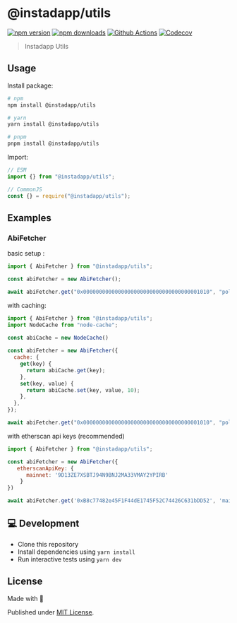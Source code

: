 # @instadapp/utils

[![npm version][npm-version-src]][npm-version-href]
[![npm downloads][npm-downloads-src]][npm-downloads-href]
[![Github Actions][github-actions-src]][github-actions-href]
[![Codecov][codecov-src]][codecov-href]

> Instadapp Utils

## Usage

Install package:

```sh
# npm
npm install @instadapp/utils

# yarn
yarn install @instadapp/utils

# pnpm
pnpm install @instadapp/utils
```

Import:

```js
// ESM
import {} from "@instadapp/utils";

// CommonJS
const {} = require("@instadapp/utils");
```

## Examples

### AbiFetcher

basic setup :

```js
import { AbiFetcher } from "@instadapp/utils";

const abiFetcher = new AbiFetcher();

await abiFetcher.get("0x0000000000000000000000000000000000001010", "polygon");
```
with caching:

```js
import { AbiFetcher } from "@instadapp/utils";
import NodeCache from "node-cache";
 
const abiCache = new NodeCache()

const abiFetcher = new AbiFetcher({
  cache: {
    get(key) {
      return abiCache.get(key);
    },
    set(key, value) {
      return abiCache.set(key, value, 10);
    },
  },
});

await abiFetcher.get("0x0000000000000000000000000000000000001010", "polygon");
```
with etherscan api keys (recommended)
```js
import { AbiFetcher } from "@instadapp/utils";

const abiFetcher = new AbiFetcher({
   etherscanApiKey: {
      mainnet: '9D13ZE7XSBTJ94N9BNJ2MA33VMAY2YPIRB'
    }
})

await abiFetcher.get('0xB8c77482e45F1F44dE1745F52C74426C631bDD52', 'mainnet')
```

## 💻 Development

- Clone this repository
- Install dependencies using `yarn install`
- Run interactive tests using `yarn dev`

## License

Made with 💛

Published under [MIT License](./LICENSE).

<!-- Badges -->

[npm-version-src]: https://img.shields.io/npm/v/@instadapp/utils?style=flat-square
[npm-version-href]: https://npmjs.com/package/@instadapp/utils
[npm-downloads-src]: https://img.shields.io/npm/dm/@instadapp/utils?style=flat-square
[npm-downloads-href]: https://npmjs.com/package/@instadapp/utils
[github-actions-src]: https://img.shields.io/github/workflow/status/instadapp/utils/ci/main?style=flat-square
[github-actions-href]: https://github.com/instadapp/utils/actions?query=workflow%3Aci
[codecov-src]: https://img.shields.io/codecov/c/gh/instadapp/utils/main?style=flat-square
[codecov-href]: https://codecov.io/gh/instadapp/utils

